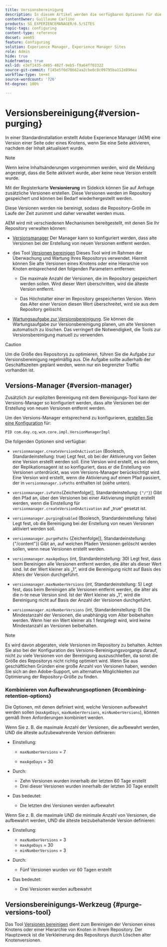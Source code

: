 ```yaml
---
title: Versionsbereinigung
description: In diesem Artikel werden die verfügbaren Optionen für die Versionsbereinigung beschrieben.
contentOwner: Guillaume Carlino
products: SG_EXPERIENCEMANAGER/6.5/SITES
topic-tags: configuring
content-type: reference
docset: aem65
feature: Configuring
solution: Experience Manager, Experience Manager Sites
role: Admin
hide: true
hidefromtoc: true
exl-id: e3ef1435-d405-482f-9eb5-f9a64ff03322
source-git-commit: f145e5f0d70662aa2cbe6c8c09795ba112e896ea
workflow-type: tm+mt
source-wordcount: '726'
ht-degree: 100%

---
```


# Versionsbereinigung{#version-purging}

In einer Standardinstallation erstellt Adobe Experience Manager (AEM) eine Version einer Seite oder eines Knotens, wenn Sie eine Seite aktivieren, nachdem der Inhalt aktualisiert wurde.

>[!NOTE]
>
>Wenn keine Inhaltsänderungen vorgenommen werden, wird die Meldung angezeigt, dass die Seite aktiviert wurde, aber keine neue Version erstellt wurde.

Mit der Registerkarte **Versionierung** im Sidekick können Sie auf Anfrage zusätzliche Versionen erstellen. Diese Versionen werden im Repository gespeichert und können bei Bedarf wiederhergestellt werden.

Diese Versionen werden nie bereinigt, sodass die Repository-Größe im Laufe der Zeit zunimmt und daher verwaltet werden muss.

AEM wird mit verschiedenen Mechanismen bereitgestellt, mit denen Sie Ihr Repository verwalten können:

* [Versionsmanager](#version-manager) Der Manager kann so konfiguriert werden, dass alte Versionen bei der Erstellung von neuen Versionen entfernt werden.

* das Tool [Versionen bereinigen](/help/sites-deploying/monitoring-and-maintaining.md#purgeversionstool) Dieses Tool wird im Rahmen der Überwachung und Wartung Ihres Repositorys verwendet.
Hiermit können Sie alte Versionen eines Knotens oder eine Hierarchie von Knoten entsprechend den folgenden Parametern entfernen:

   * Die maximale Anzahl der Versionen, die im Repository gespeichert werden sollen.
Wird dieser Wert überschritten, wird die älteste Version entfernt.

   * Das Höchstalter einer im Repository gespeicherten Version.
Wenn das Alter einer Version diesen Wert überschreitet, wird sie aus dem Repository gelöscht.

* [Wartungsaufgabe zur Versionsbereinigung](/help/sites-administering/operations-dashboard.md#automated-maintenance-tasks). Sie können die Wartungsaufgabe zur Versionsbereinigung planen, um alte Versionen automatisch zu löschen. Das verringert die Notwendigkeit, die Tools zur Versionsbereinigung manuell zu verwenden.

>[!CAUTION]
>
>Um die Größe des Repositorys zu optimieren, führen Sie die Aufgabe zur Versionsbereinigung regelmäßig aus. Die Aufgabe sollte außerhalb der Geschäftszeiten geplant werden, wenn nur ein begrenzter Traffic vorhanden ist.

## Versions-Manager {#version-manager}

Zusätzlich zur expliziten Bereinigung mit dem Bereinigungs-Tool kann der Versions-Manager so konfiguriert werden, dass alte Versionen bei der Erstellung von neuen Versionen entfernt werden.

Um den Versions-Manager entsprechend zu konfigurieren, [erstellen Sie eine Konfiguration](/help/sites-deploying/configuring-osgi.md) für:

`PID com.day.cq.wcm.core.impl.VersionManagerImpl`

Die folgenden Optionen sind verfügbar:

* `versionmanager.createVersionOnActivation` (Boolesch, Standardeinstellung: true)
Legt fest, ob bei der Aktivierung von Seiten eine Version erstellt werden soll.
Eine Version wird erstellt, es sei denn, der Replikationsagent ist so konfiguriert, dass er die Erstellung von Versionen unterdrückt, was vom Versions-Manager berücksichtigt wird.
Eine Version wird erstellt, wenn die Aktivierung auf einem Pfad passiert, der in `versionmanager.ivPaths` enthalten ist (siehe unten).

* `versionmanager.ivPaths`(Zeichenfolge[], Standardeinstellung: `{"/"}`)
Gibt den Pfad an, über den Versionen bei einer Aktivierung implizit erstellt werden, wenn die Einstellung für `versionmanager.createVersionOnActivation` auf „true“ gesetzt ist.

* `versionmanager.purgingEnabled` (Boolesch, Standardeinstellung: false)
Legt fest, ob die Bereinigung bei der Erstellung von neuen Versionen aktiviert werden soll.

* `versionmanager.purgePaths` (Zeichenfolge[], Standardeinstellung: {&quot;/content&quot;})
Gibt an, auf welchen Pfaden Versionen gelöscht werden sollen, wenn neue Versionen erstellt werden.

* `versionmanager.maxAgeDays` (int, Standardeinstellung: 30)
Legt fest, dass beim Bereinigen alle Versionen entfernt werden, die älter als dieser Wert sind. Ist der Wert kleiner als „1“, wird die Bereinigung nicht auf Basis des Alters der Version durchgeführt.

* `versionmanager.maxNumberVersions` (int, Standardeinstellung: 5)
Legt fest, dass beim Bereinigen alle Versionen entfernt werden, die älter als die n-te neue Version sind. Ist der Wert kleiner als „1“, wird die Bereinigung nicht auf Basis der Anzahl der Versionen durchgeführt.

* `versionmanager.minNumberVersions` (int, Standardeinstellung: 0)
Die Mindestanzahl der Versionen, die unabhängig vom Alter beibehalten werden. Wenn hier ein Wert kleiner als 1 festgelegt wird, wird keine Mindestanzahl an Versionen beibehalten.

>[!NOTE]
>
>Es wird davon abgeraten, viele Versionen im Repository zu behalten. Achten Sie also bei der Konfiguration des Versions-Bereinigungsvorgangs darauf, nicht zu viele Versionen von der Bereinigung auszuschließen, da sonst die Größe des Repositorys nicht richtig optimiert wird. Wenn Sie aus geschäftlichen Gründen eine große Anzahl von Versionen haben, wenden Sie sich an den Adobe-Support, um alternative Möglichkeiten zur Optimierung der Repository-Größe zu finden.

### Kombinieren von Aufbewahrungsoptionen {#combining-retention-options}

Die Optionen, mit denen definiert wird, welche Versionen aufbewahrt werden sollen (`maxAgeDays`, `maxNumberVersions`, `minNumberVersions`), können gemäß Ihren Anforderungen kombiniert werden.

Wenn Sie z. B. die maximale Anzahl der Versionen, die aufbewahrt werden, UND die älteste aufzubewahrende Version definieren:

* Einstellung:

   * `maxNumberVersions` = 7

   * `maxAgeDays` = 30

* Durch:

   * Zehn Versionen wurden innerhalb der letzten 60 Tage erstellt
   * Drei dieser Versionen wurden innerhalb der letzten 30 Tage erstellt

* Das bedeutet:

   * Die letzten drei Versionen werden aufbewahrt

Wenn Sie z. B. die maximale UND die minimale Anzahl von Versionen, die aufbewahrt werden, UND die älteste beizubehaltende Version definieren:

* Einstellung:

   * `maxNumberVersions` = 3
   * `maxAgeDays` = 30
   * `minNumberVersions` = 3

* Durch:

   * Fünf Versionen wurden vor 60 Tagen erstellt

* Das bedeutet:

   * Drei Versionen werden aufbewahrt

## Versionsbereinigungs-Werkzeug {#purge-versions-tool}

Das Tool [Versionen bereinigen](/help/sites-deploying/monitoring-and-maintaining.md#purgeversionstool) dient zum Bereinigen der Versionen eines Knotens oder einer Hierarchie von Knoten in Ihrem Repository. Der Hauptzweck ist die Verkleinerung des Repositorys durch Löschen alter Knotenversionen.
